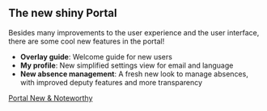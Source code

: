 ## The new shiny Portal

Besides many improvements to the user experience and the user interface, there are some cool new
features in the portal!

- __Overlay guide__: Welcome guide for new users
- __My profile__: New simplified settings view for email and language
- __New absence management__: A fresh new look to manage absences, with improved
  deputy features and more transparency

<div class="short-links">
	<a href="/portal/9.1/doc/portal-developer-guide/introduction/index.html#new-and-noteworthy"
		target="_blank" rel="noopener noreferrer">
		<i class="fas fa-book"></i> Portal New & Noteworthy
	</a>
</div>
